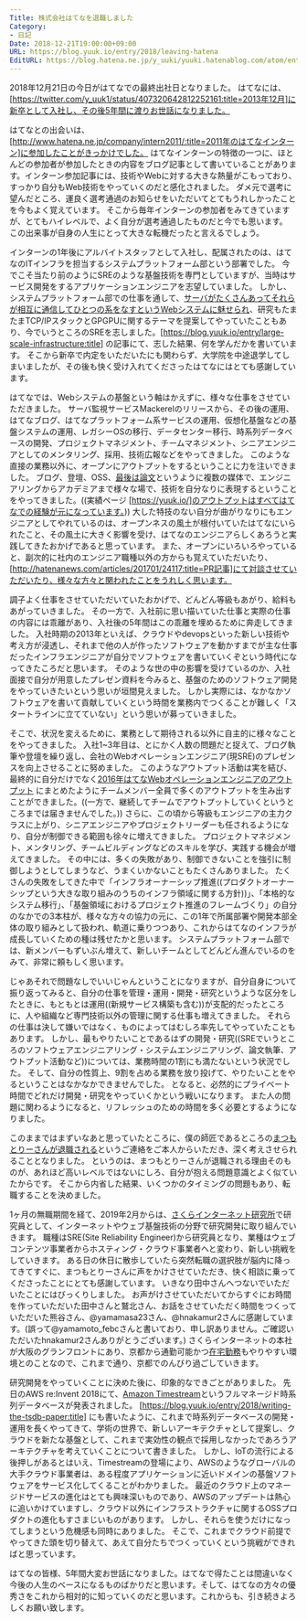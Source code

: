 ```yaml
---
Title: 株式会社はてなを退職しました
Category:
- 日記
Date: 2018-12-21T19:00:00+09:00
URL: https://blog.yuuk.io/entry/2018/leaving-hatena
EditURL: https://blog.hatena.ne.jp/y_uuki/yuuki.hatenablog.com/atom/entry/10257846132688041248
---
```


2018年12月21日の今日がはてなでの最終出社日となりました。
はてなには、[https://twitter.com/y_uuk1/status/407320642812252161:title=2013年12月]に新卒として入社し、その後5年間に渡りお世話になりました。

はてなとの出会いは、[http://www.hatena.ne.jp/company/intern2011/:title=2011年のはてなインターン]に参加したことがきっかけでした。
はてなインターンの特徴の一つに、ほとんどの参加者が参加したときの内容をブログ記事として書いていることがあります。インターン参加記事には、技術やWebに対する大きな熱量がこもっており、すっかり自分もWeb技術をやっていくのだと感化されました。
ダメ元で選考に望んだところ、運良く選考通過のお知らせをいただいてとてもうれしかったことを今もよく覚えています。
そこから毎年インターンの参加者をみてきていますが、とてもハイレベルで、よく自分が選考通過したものだと今でも思います。
この出来事が自身の人生にとって大きな転機だったと言えるでしょう。

インターンの1年後にアルバイトスタッフとして入社し、配属されたのは、はてなのITインフラを担当するシステムプラットフォーム部という部署でした。
今でこそ当たり前のようにSREのような基盤技術を専門としていますが、当時はサービス開発をするアプリケーションエンジニアを志望していました。
しかし、システムプラットフォーム部での仕事を通して、[サーバがたくさんあってそれらが相互に通信してひとつの系をなすというWebシステムに魅せられ](https://blog.yuuk.io/entry/my-memories-about-web-operation)、研究もたまたまTCP/IPスタックとGPGPUに関するテーマを提案してやっていたこともあり、今でいうところのSREを志しました。[https://blog.yuuk.io/entry/large-scale-infrastructure:title] の記事にて、志した結果、何を学んだかを書いています。
そこから新卒で内定をいただいたにも関わらず、大学院を中途退学してしまいましたが、その後も快く受け入れてくださったはてなにはとても感謝しています。

はてなでは、Webシステムの基盤という軸はかえずに、様々な仕事をさせていただきました。
サーバ監視サービスMackerelのリリースから、その後の運用、はてなブログ、はてなプラットフォーム系サービスの運用、仮想化基盤などの基盤システムの運用、レガシーOSの移行、データセンター移行、時系列データベースの開発、プロジェクトマネジメント、チームマネジメント、シニアエンジニアとしてのメンタリング、採用、技術広報などをやってきました。
このような直接の業務以外に、オープンにアウトプットをするということに力を注いできました。
ブログ、登壇、OSS、[最後は論文](https://blog.yuuk.io/entry/2018/writing-the-tsdb-paper)というように複数の媒体で、エンジニアリングからアカデミアまで様々な場で、技術を自分なりに表現するということをやってきました。((実績ページ [https://yuuk.io/]のアウトプットはすべてはてなでの経験が元になっています。))
大した特技のない自分が曲がりなりにもエンジニアとしてやれているのは、オープンネスの風土が根付いていたはてなにいられたこと、その風土に大きく影響を受け、はてなのエンジニアらしくあろうと実践してきたおかげであると思っています。
また、オープンにいろいろやっていると、副次的に社内のエンジニア職種以外の方からも覚えていただいたり、[http://hatenanews.com/articles/201701/24117:title=PR記事]にて対談させていただいたり、様々な方々と関われたことをうれしく思います。


<!-- また、はてなには、自作サーバ、自作サーバ管理ツール、自作Webフレームワークなど、自分たちで基盤をつくっていく風土がありました。 -->

調子よく仕事をさせていただいていたおかげで、どんどん等級もあがり、給料もあがっていきました。
その一方で、入社前に思い描いていた仕事と実際の仕事の内容には乖離があり、入社後の5年間はこの乖離を埋めるために奔走してきました。
入社時期の2013年といえば、クラウドやdevopsといった新しい技術や考え方が浸透し、それまで他の人が作ったソフトウェアを動かすまでが主な仕事だったインフラエンジニアが自分でソフトウェアを書いていくぞという時代になってきたころだと思います。
そのような世の中の影響を受けているのか、入社面接で自分が用意したプレゼン資料を今みると、基盤のためのソフトウェア開発をやっていきたいという思いが垣間見えました。
しかし実際には、なかなかソフトウェアを書いて貢献していくという時間を業務内でつくることが難しく「スタートラインに立てていない」という思いが募っていきました。

そこで、状況を変えるために、業務として期待される以外に自主的に様々なことをやってきました。
入社1~3年目は、とにかく人数の問題だと捉えて、ブログ執筆や登壇を繰り返し、会社のWebオペレーションエンジニア(現SRE)のプレゼンスを向上させることに努めました。
このようなアウトプット活動は実を結び、最終的に自分だけでなく[2016年はてなWebオペレーションエンジニアのアウトプット](http://developer.hatenastaff.com/entry/2016/12/28/151403) にまとめたようにチームメンバー全員で多くのアウトプットを生み出すことができました。((一方で、継続してチームでアウトプットしていくというところまでは届きませんでした。))
さらに、この頃から等級もエンジニアの主力クラスに上がり、シニアエンジニアやプロジェクトリーダーも任されるようになり、自分が制御できる範囲も徐々に増えてきました。
プロジェクトマネジメント、メンタリング、チームビルディングなどのスキルを学び、実践する機会が増えてきました。
その中には、多くの失敗があり、制御できないことを強引に制御しようとしてしまうなど、うまくいかないこともたくさんありました。
たくさんの失敗をしてきた中で「インフラオーナーシップ推進((プロダクトオーナーシップという大きな取り組みのうちのインフラ領域に関する方針))」、「本格的なシステム移行」、「基盤領域におけるプロジェクト推進のフレームづくり」の自分のなかでの3本柱が、様々な方々の協力の元に、この1年で所属部署や開発本部全体の取り組みとして扱われ、軌道に乗りつつあり、これからはてなのインフラが成長していくための種は残せたかと思います。
システムプラットフォーム部では、新メンバーもずいぶん増えて、新しいチームとしてどんどん進んでいるのをみて、非常に頼もしく思います。

じゃあそれで問題なしでいいじゃんということになりますが、自分自身について振り返ってみると、自分の仕事を管理・運用・開発・研究というような区分をしたときに、もともとは運用((新規サービス構築も含む))が支配的だったところに、人や組織など専門技術以外の管理に関する仕事も増えてきました。
それらの仕事は決して嫌いではなく、ものによってはむしろ率先してやっていたこともあります。
しかし、最もやりたいことであるはずの開発・研究((SREでいうところのソフトウェアエンジニアリング・システムエンジニアリング、論文執筆、アウトプット活動など))については、業務時間の1割にも満たないという状況でした。
そして、自分の性質上、9割を占める業務を放り投げて、やりたいことをやるということはなかなかできませんでした。
となると、必然的にプライベート時間でどれだけ開発・研究をやっていくかという戦いになります。
また人の問題に関わるようになると、リフレッシュのための時間を多く必要とするようになりました。

このままではまずいなあと思っていたところに、僕の師匠であるところの[まつもとりーさんが退職される](https://hb.matsumoto-r.jp/entry/2018/09/11/191601)というご連絡をご本人からいただき、深く考えさせられることとなりました。
というのは、まつもとりーさんが退職される理由そのものが、あれほど高いレベルではないにしろ、自分が抱える問題意識とよく似ていたからです。
そこから内省した結果、いくつかのタイミングの問題もあり、転職することを決めました。

1ヶ月の無職期間を経て、2019年2月からは、[さくらインターネット研究所](https://research.sakura.ad.jp/about/)で研究員として、インターネットやウェブ基盤技術の分野で研究開発に取り組んでいきます。
職種はSRE(Site Reliability Engineer)から研究員となり、業種はウェブコンテンツ事業者からホスティング・クラウド事業者へと変わり、新しい挑戦をしていきます。
ある日の休日に散歩していたら突然転職の選択肢が脳内に降ってきてすぐに、まつもとりーさんに声をかけさせていただき、快く相談に乗ってくださったことにとても感謝しています。
いきなり田中さんへつないでいただいたことにはびっくりしました。
お声がけさせていただいてからすぐにお時間を作っていただいた田中さんと鷲北さん、お話をさせていただく時間をつくっていただいた熊谷さん、@yamamasa23さん、@hnakamur2さんに感謝しています。(誤って@yamamoto_febcさんと書いており、申し訳ありません。ご確認いただいたhnakamur2さんありがとうございます。)
さくらインターネットの本社が大阪のグランフロントにあり、京都から通勤可能かつ[在宅勤務](https://www.sakura.ad.jp/corporate/corp/sabulico/#modal-home)もやりやすい環境とのことなので、これまで通り、京都でのんびり過ごしていきます。

研究開発をやっていくことに決めた後に、印象的なできごとがありました。
先日のAWS re:Invent 2018にて、[Amazon Timestream](https://aws.amazon.com/timestream/)というフルマネージド時系列データベースが発表されました。
[https://blog.yuuk.io/entry/2018/writing-the-tsdb-paper:title] にも書いたように、これまで時系列データベースの開発・運用を長くやってきて、学術の世界で、新しいアーキテクチャとして提案し、クラウドを新たな基盤として、これまで実効性の観点で採用しなかったであろうアーキテクチャを考えていくことについて書きました。
しかし、IoTの流行による後押しがあるとはいえ、Timestreamの登場により、AWSのようなグローバルの大手クラウド事業者は、ある程度アプリケーションに近いドメインの基盤ソフトウェアをサービス化してくることがわかりました。
最近のクラウド上のマネージドサービスの進化はとても興味深いものであり、AWSのアップデートは熱心に追いかけていますし、クラウド以外にインフラストラクチャに関するOSSプロダクトの進化もすさまじいものがあります。
しかし、それらを使うだけになってしまうという危機感も同時にありました。
そこで、これまでクラウド前提でやってきた頭を切り替えて、あえて自分たちでつくっていくという挑戦ができればと思っています。

はてなの皆様、5年間大変お世話になりました。はてなで得たことは間違いなく今後の人生のベースになるものばかりだと思います。そして、はてなの方々の優秀さをこれから相対的に知っていくのだと思います。これからも、引き続きよろしくお願い致します。
